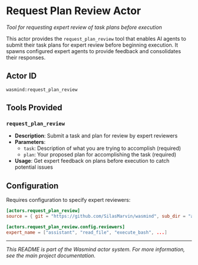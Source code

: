 # Request Plan Review Actor

*Tool for requesting expert review of task plans before execution*

This actor provides the `request_plan_review` tool that enables AI agents to submit their task plans for expert review before beginning execution. It spawns configured expert agents to provide feedback and consolidates their responses.

## Actor ID
`wasmind:request_plan_review`

## Tools Provided

### `request_plan_review`
- **Description**: Submit a task and plan for review by expert reviewers
- **Parameters**:
  - `task`: Description of what you are trying to accomplish (required)
  - `plan`: Your proposed plan for accomplishing the task (required)
- **Usage**: Get expert feedback on plans before execution to catch potential issues

## Configuration

Requires configuration to specify expert reviewers:

```toml
[actors.request_plan_review]
source = { git = "https://github.com/SilasMarvin/wasmind", sub_dir = "actors/review_plan/crates/request_plan_review" }

[actors.request_plan_review.config.reviewers]
expert_name = ["assistant", "read_file", "execute_bash", ...]
```

---

*This README is part of the Wasmind actor system. For more information, see the main project documentation.*